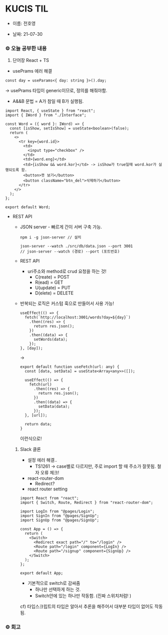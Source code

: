 # KUCIS TIL

- 이름: 전호영

- 날짜: 21-07-30

### ⚙️ 오늘 공부한 내용

1. 단어장 React + TS

- usePrams 에러 해결

```tsx
const day = useParams<{ day: string }>().day;
```

→ usePrams 타입이 generic이므로, 정의를 해줘야함.

- A&&B 문법 = A가 참일 때 B가 실행됨.

```tsx
import React, { useState } from "react";
import { IWord } from "./Interface";

const Word = ({ word }: IWord) => {
  const [isShow, setIsShow] = useState<boolean>(false);
  return (
    <>
      <tr key={word.id}>
        <td>
          <input type="checkbox" />
        </td>
        <td>{word.eng}</td>
        <td>{isShow && word.kor}</td> -> isShow가 true일때 word.kor가 실행되도록 함.
        <button>뜻 보기</button>
        <button className="btn_del">삭제하기</button>
      </tr>
    </>
  );
};

export default Word;
```

- REST API

  - JSON server - 빠르게 간이 서버 구축 가능.

    ```tsx
    npm i -g json-server // 설치

    json-server --watch ./src/db/data.json --port 3001
    // json-server --watch (경로) --port (포트번호)
    ```

  - REST API
    - uri주소와 method로 crud 요청을 하는 것!
      - C(reate) = POST
      - R(ead) = GET
      - U(update) = PUT
      - D(elete) = DELETE
  - 반복되는 로직은 커스텀 훅으로 만들어서 사용 가능!

    ```tsx
    useEffect(() => {
      fetch(`http://localhost:3001/words?day=${day}`)
        .then((res) => {
          return res.json();
        })
        .then((data) => {
          setWords(data);
        });
    }, [day]);
    ```

    →

    ```tsx
    export default function useFetch(url: any) {
      const [data, setData] = useState<Array<any>>([]);

      useEffect(() => {
        fetch(url)
          .then((res) => {
            return res.json();
          })
          .then((data) => {
            setData(data);
          });
      }, [url]);

      return data;
    }
    ```

    이런식으로!

  1. Slack 클론

     - 설정 에러 해결..
       - TS1261 → case별로 다르지만, 주로 import 할 때 주소가 잘못됨. 철자 오류 체크!
     - react-router-dom
       - Redirect?
     - react router setting

     ```tsx
     import React from "react";
     import { Switch, Route, Redirect } from "react-router-dom";

     import LogIn from "@pages/Login";
     import SignIn from "@pages/SignUp";
     import SignUp from "@pages/SignUp";

     const App = () => {
       return (
         <Switch>
           <Redirect exact path="/" to="/login" />
           <Route path="/login" component={LogIn} />
           <Route path="/signup" component={SignUp} />
         </Switch>
       );
     };

     export default App;
     ```

     - 기본적으로 switch로 감싸줌
       - 하나만 선택하게 하는 것.
       - Switch안에 있는 하나만 작동함. (진짜 스위치처럼! )

     cf) 타입스크립트의 타입은 알아서 추론을 해주어서 대부분 타입이 없어도 작동됨.

### ⚙️ 회고
